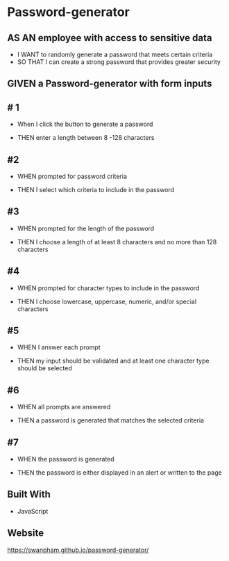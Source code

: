 # Password-generator

## AS AN employee with access to sensitive data

  * I WANT to randomly generate a password that meets certain criteria
  * SO THAT I can create a strong password that provides greater security

## GIVEN a Password-generator with form inputs

## # 1

* When I click the button to generate a password

* THEN enter a length between 8 -128 characters

## #2

* WHEN prompted for password criteria

* THEN I select which criteria to include in the password

## #3

* WHEN prompted for the length of the password

* THEN I choose a length of at least 8 characters and no more than 128 characters

## #4

* WHEN prompted for character types to include in the password

* THEN I choose lowercase, uppercase, numeric, and/or special characters

## #5

* WHEN I answer each prompt

* THEN my input should be validated and at least one character type should be selected

## #6

* WHEN all prompts are answered

* THEN a password is generated that matches the selected criteria

## #7

* WHEN the password is generated

* THEN the password is either displayed in an alert or written to the page

## Built With

* JavaScript

## Website
https://swanpham.github.io/password-generator/
